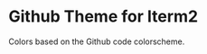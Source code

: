 Github Theme for Iterm2
=============================

Colors based on the Github code colorscheme.
